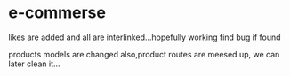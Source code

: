 # e-commerse

likes are added and all are interlinked...hopefully working
find bug if found

products models are changed 
also,product routes are meesed up,
we can later clean it...



